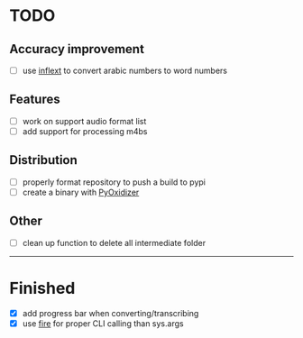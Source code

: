 # TODO 

## Accuracy improvement
- [ ] use [inflext](https://pypi.org/project/inflect/) to convert arabic numbers to word numbers
## Features
- [ ] work on support audio format list
- [ ] add support for processing m4bs
## Distribution
- [ ] properly format repository to push a build to pypi
- [ ] create a binary with [PyOxidizer](https://github.com/indygreg/PyOxidizer)
## Other
- [ ] clean up function to delete all intermediate folder

---

# Finished
- [x] add progress bar when converting/transcribing
- [x] use [fire](https://github.com/google/python-fire) for proper CLI calling than sys.args 